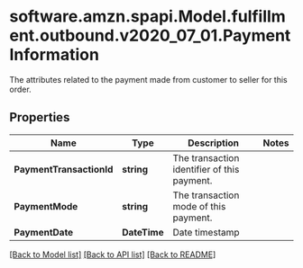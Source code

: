 # software.amzn.spapi.Model.fulfillment.outbound.v2020_07_01.PaymentInformation
The attributes related to the payment made from customer to seller for this order.

## Properties

Name | Type | Description | Notes
------------ | ------------- | ------------- | -------------
**PaymentTransactionId** | **string** | The transaction identifier of this payment. | 
**PaymentMode** | **string** | The transaction mode of this payment. | 
**PaymentDate** | **DateTime** | Date timestamp | 

[[Back to Model list]](../README.md#documentation-for-models) [[Back to API list]](../README.md#documentation-for-api-endpoints) [[Back to README]](../README.md)

